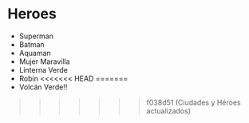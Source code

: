 # Heroes

* Superman
* Batman
* Aquaman
* Mujer Maravilla
* Linterna Verde
* Robin
<<<<<<< HEAD
=======
* Volcán Verde!!
>>>>>>> f038d51 (Ciudades y Héroes actualizados)
